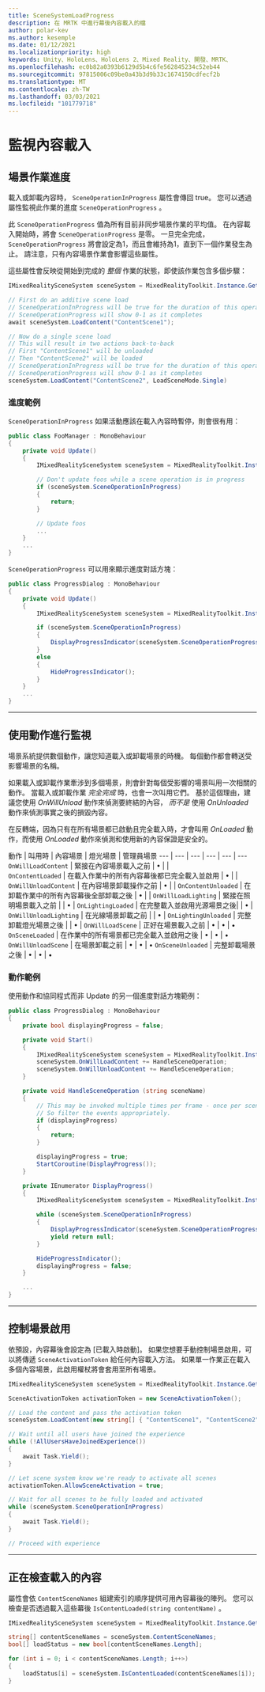 ```yaml
---
title: SceneSystemLoadProgress
description: 在 MRTK 中進行幕後內容載入的檔
author: polar-kev
ms.author: kesemple
ms.date: 01/12/2021
ms.localizationpriority: high
keywords: Unity、HoloLens、HoloLens 2、Mixed Reality、開發、MRTK、
ms.openlocfilehash: ec0b82a0393b6129d5b4c6fe562845234c52eb44
ms.sourcegitcommit: 97815006c09be0a43b3d9b33c1674150cdfecf2b
ms.translationtype: MT
ms.contentlocale: zh-TW
ms.lasthandoff: 03/03/2021
ms.locfileid: "101779718"
---
```

# <a name="monitoring-content-loading"></a>監視內容載入

## <a name="scene-operation-progress"></a>場景作業進度

載入或卸載內容時， `SceneOperationInProgress` 屬性會傳回 true。 您可以透過屬性監視此作業的進度 `SceneOperationProgress` 。

此 `SceneOperationProgress` 值為所有目前非同步場景作業的平均值。 在內容載入開始時，將會 `SceneOperationProgress` 是零。 一旦完全完成， `SceneOperationProgress` 將會設定為1，而且會維持為1，直到下一個作業發生為止。 請注意，只有內容場景作業會影響這些屬性。

這些屬性會反映從開始到完成的 *整個* 作業的狀態，即使該作業包含多個步驟：

```c#
IMixedRealitySceneSystem sceneSystem = MixedRealityToolkit.Instance.GetService<IMixedRealitySceneSystem>();

// First do an additive scene load
// SceneOperationInProgress will be true for the duration of this operation
// SceneOperationProgress will show 0-1 as it completes
await sceneSystem.LoadContent("ContentScene1");

// Now do a single scene load
// This will result in two actions back-to-back
// First "ContentScene1" will be unloaded
// Then "ContentScene2" will be loaded
// SceneOperationInProgress will be true for the duration of this operation
// SceneOperationProgress will show 0-1 as it completes
sceneSystem.LoadContent("ContentScene2", LoadSceneMode.Single)
```

### <a name="progress-examples"></a>進度範例

`SceneOperationInProgress` 如果活動應該在載入內容時暫停，則會很有用：

```c#
public class FooManager : MonoBehaviour
{
    private void Update()
    {
        IMixedRealitySceneSystem sceneSystem = MixedRealityToolkit.Instance.GetService<IMixedRealitySceneSystem>();

        // Don't update foos while a scene operation is in progress
        if (sceneSystem.SceneOperationInProgress)
        {
            return;
        }

        // Update foos
        ...
    }
    ...
}
```

`SceneOperationProgress` 可以用來顯示進度對話方塊：

```c#
public class ProgressDialog : MonoBehaviour
{
    private void Update()
    {
        IMixedRealitySceneSystem sceneSystem = MixedRealityToolkit.Instance.GetService<IMixedRealitySceneSystem>();

        if (sceneSystem.SceneOperationInProgress)
        {
            DisplayProgressIndicator(sceneSystem.SceneOperationProgress);
        }
        else
        {
            HideProgressIndicator();
        }
    }
    ...
}
```

---

## <a name="monitoring-with-actions"></a>使用動作進行監視

場景系統提供數個動作，讓您知道載入或卸載場景的時機。 每個動作都會轉送受影響場景的名稱。

如果載入或卸載作業牽涉到多個場景，則會針對每個受影響的場景叫用一次相關的動作。 當載入或卸載作業 *完全完成* 時，也會一次叫用它們。 基於這個理由，建議您使用 *OnWillUnload* 動作來偵測要終結的內容， *而不是* 使用 *OnUnloaded* 動作來偵測事實之後的損毀內容。

在反轉端，因為只有在所有場景都已啟動且完全載入時，才會叫用 *OnLoaded* 動作，而使用 *OnLoaded* 動作來偵測和使用新的內容保證是安全的。

動作 | 叫用時 | 內容場景 | 燈光場景 | 管理員場景
--- | --- | --- | --- | --- | ---
`OnWillLoadContent` | 緊接在內容場景載入之前 | • | |  
`OnContentLoaded` | 在載入作業中的所有內容幕後都已完全載入並啟用 | • | |
`OnWillUnloadContent` | 在內容場景卸載操作之前 | • | |
`OnContentUnloaded` | 在卸載作業中的所有內容幕後全部卸載之後 | • | |
`OnWillLoadLighting` | 緊接在照明場景載入之前 | | • |
`OnLightingLoaded` | 在完整載入並啟用光源場景之後| | • |
`OnWillUnloadLighting` | 在光線場景卸載之前 | | • |
`OnLightingUnloaded` | 完整卸載燈光場景之後 | | • |
`OnWillLoadScene` | 正好在場景載入之前 | • | • | •
`OnSceneLoaded` | 在作業中的所有場景都已完全載入並啟用之後 | • | • | •
`OnWillUnloadScene` | 在場景卸載之前 | • | • | •
`OnSceneUnloaded` | 完整卸載場景之後 |  • | • | •

### <a name="action-examples"></a>動作範例

使用動作和協同程式而非 Update 的另一個進度對話方塊範例：

```c#
public class ProgressDialog : MonoBehaviour
{
    private bool displayingProgress = false;

    private void Start()
    {
        IMixedRealitySceneSystem sceneSystem = MixedRealityToolkit.Instance.GetService<IMixedRealitySceneSystem>();
        sceneSystem.OnWillLoadContent += HandleSceneOperation;
        sceneSystem.OnWillUnloadContent += HandleSceneOperation;
    }

    private void HandleSceneOperation (string sceneName)
    {
        // This may be invoked multiple times per frame - once per scene being loaded or unloaded.
        // So filter the events appropriately.
        if (displayingProgress)
        {
            return;
        }

        displayingProgress = true;
        StartCoroutine(DisplayProgress());
    }

    private IEnumerator DisplayProgress()
    {
        IMixedRealitySceneSystem sceneSystem = MixedRealityToolkit.Instance.GetService<IMixedRealitySceneSystem>();

        while (sceneSystem.SceneOperationInProgress)
        {
            DisplayProgressIndicator(sceneSystem.SceneOperationProgress);
            yield return null;
        }

        HideProgressIndicator();
        displayingProgress = false;
    }

    ...
}
```

---

## <a name="controlling-scene-activation"></a>控制場景啟用

依預設，內容幕後會設定為 [已載入時啟動]。 如果您想要手動控制場景啟用，可以將傳遞 `SceneActivationToken` 給任何內容載入方法。 如果單一作業正在載入多個內容場景，此啟用權杖將會套用至所有場景。

```c#
IMixedRealitySceneSystem sceneSystem = MixedRealityToolkit.Instance.GetService<IMixedRealitySceneSystem>();

SceneActivationToken activationToken = new SceneActivationToken();

// Load the content and pass the activation token
sceneSystem.LoadContent(new string[] { "ContentScene1", "ContentScene2", "ContentScene3" }, LoadSceneMode.Additive, activationToken);

// Wait until all users have joined the experience
while (!AllUsersHaveJoinedExperience())
{
    await Task.Yield();
}

// Let scene system know we're ready to activate all scenes
activationToken.AllowSceneActivation = true;

// Wait for all scenes to be fully loaded and activated
while (sceneSystem.SceneOperationInProgress)
{
    await Task.Yield();
}

// Proceed with experience
```

---

## <a name="checking-which-content-is-loaded"></a>正在檢查載入的內容

屬性會依 `ContentSceneNames` 組建索引的順序提供可用內容幕後的陣列。 您可以檢查是否透過載入這些幕後 `IsContentLoaded(string contentName)` 。

```c#
IMixedRealitySceneSystem sceneSystem = MixedRealityToolkit.Instance.GetService<IMixedRealitySceneSystem>();

string[] contentSceneNames = sceneSystem.ContentSceneNames;
bool[] loadStatus = new bool[contentSceneNames.Length];

for (int i = 0; i < contentSceneNames.Length; i++>)
{
    loadStatus[i] = sceneSystem.IsContentLoaded(contentSceneNames[i]);
}
```
